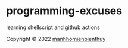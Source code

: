 # programming-excuses

learning shellscript and github actions

Copyright © 2022 [manhhomienbienthuy](https://manhhomienbienthuy.github.io/)
